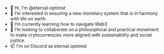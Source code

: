 - 👋 Hi, I’m @eternal-optimst
- 👀 I’m interested in ensuring a new monetary system that is in harmony with life on earth.
- 🌱 I’m currently learning how to navigate Web3
- 💞️ I’m looking to collaborate on a philosophical and practical movement to make crytocurrencies more aligned with sustainability and social justice.
- 📫 I'm on Discord as eternal.optimist
